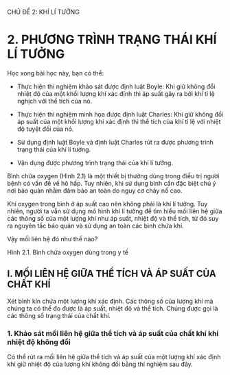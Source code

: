 CHỦ ĐỀ 2: KHÍ LÍ TƯỞNG

# 2. PHƯƠNG TRÌNH TRẠNG THÁI KHÍ LÍ TƯỞNG

Học xong bài học này, bạn có thể:

- Thực hiện thí nghiệm khảo sát được định luật Boyle: Khi giữ không đổi nhiệt độ của một khối lượng khí xác định thì áp suất gây ra bởi khí tỉ lệ nghịch với thể tích của nó.

- Thực hiện thí nghiệm minh họa được định luật Charles: Khi giữ không đổi áp suất của một khối lượng khí xác định thì thể tích của khí tỉ lệ với nhiệt độ tuyệt đối của nó.

- Sử dụng định luật Boyle và định luật Charles rút ra được phương trình trạng thái của khí lí tưởng.

- Vận dụng được phương trình trạng thái của khí lí tưởng.

Bình chứa oxygen (Hình 2.1) là một thiết bị thường dùng trong điều trị người bệnh có vấn đề về hô hấp. Tuy nhiên, khi sử dụng bình cần đặc biệt chú ý nơi bảo quản nhằm đảm bảo an toàn do nguy cơ cháy nổ cao.

Khí oxygen trong bình ở áp suất cao nên không phải là khí lí tưởng. Tuy nhiên, người ta vẫn sử dụng mô hình khí lí tưởng để tìm hiểu mối liên hệ giữa các thông số của một lượng khí như áp suất, nhiệt độ và thể tích, từ đó suy ra nguyên tắc bảo quản và sử dụng an toàn các bình chứa khí.

Vậy mối liên hệ đó như thế nào?

Hình 2.1. Bình chứa oxygen dùng trong y tế

## I. MỐI LIÊN HỆ GIỮA THỂ TÍCH VÀ ÁP SUẤT CỦA CHẤT KHÍ

Xét bình kín chứa một lượng khí xác định. Các thông số của lượng khí mà chúng ta có thể đo được là áp suất, nhiệt độ và thể tích. Chúng được gọi là các thông số trạng thái của chất khí.

### 1. Khảo sát mối liên hệ giữa thể tích và áp suất của chất khí khi nhiệt độ không đổi

Có thể rút ra mối liên hệ giữa thể tích và áp suất của một lượng khí xác định khi giữ nhiệt độ của lượng khí không đổi bằng thí nghiệm sau đây.